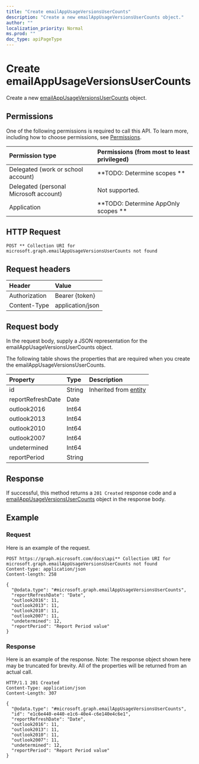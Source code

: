 ```yaml
---
title: "Create emailAppUsageVersionsUserCounts"
description: "Create a new emailAppUsageVersionsUserCounts object."
author: ""
localization_priority: Normal
ms.prod: ""
doc_type: apiPageType
---
```


# Create emailAppUsageVersionsUserCounts

Create a new [emailAppUsageVersionsUserCounts](../resources/emailappusageversionsusercounts.md) object.

## Permissions
One of the following permissions is required to call this API. To learn more, including how to choose permissions, see [Permissions](/concepts/permissions-reference.md).

|Permission type|Permissions (from most to least privileged)|
|:---|:---|
|Delegated (work or school account)|**TODO: Determine scopes **|
|Delegated (personal Microsoft account)|Not supported.|
|Application|**TODO: Determine AppOnly scopes **|

## HTTP Request
<!-- {
  "blockType": "ignored"
}
-->
``` http
POST ** Collection URI for microsoft.graph.emailAppUsageVersionsUserCounts not found
```

## Request headers
|Header|Value|
|:---|:---|
|Authorization|Bearer {token}|
|Content-Type|application/json|

## Request body
In the request body, supply a JSON representation for the emailAppUsageVersionsUserCounts object.

The following table shows the properties that are required when you create the emailAppUsageVersionsUserCounts.

|Property|Type|Description|
|:---|:---|:---|
|id|String| Inherited from [entity](../resources/entity.md)|
|reportRefreshDate|Date||
|outlook2016|Int64||
|outlook2013|Int64||
|outlook2010|Int64||
|outlook2007|Int64||
|undetermined|Int64||
|reportPeriod|String||



## Response
If successful, this method returns a `201 Created` response code and a [emailAppUsageVersionsUserCounts](../resources/emailappusageversionsusercounts.md) object in the response body.

## Example

### Request
Here is an example of the request.
<!-- {
  "blockType": "request",
  "name": "create_emailappusageversionsusercounts_from_"
}
-->
``` http
POST https://graph.microsoft.com/docs\api** Collection URI for microsoft.graph.emailAppUsageVersionsUserCounts not found
Content-type: application/json
Content-length: 258

{
  "@odata.type": "#microsoft.graph.emailAppUsageVersionsUserCounts",
  "reportRefreshDate": "Date",
  "outlook2016": 11,
  "outlook2013": 11,
  "outlook2010": 11,
  "outlook2007": 11,
  "undetermined": 12,
  "reportPeriod": "Report Period value"
}
```

### Response
Here is an example of the response. Note: The response object shown here may be truncated for brevity. All of the properties will be returned from an actual call.
<!-- {
  "blockType": "response",
  "truncated": true,
  "@odata.type": "microsoft.graph.emailappusageversionsusercounts"
}
-->
``` http
HTTP/1.1 201 Created
Content-Type: application/json
Content-Length: 307

{
  "@odata.type": "#microsoft.graph.emailAppUsageVersionsUserCounts",
  "id": "e1c6e440-e440-e1c6-40e4-c6e140e4c6e1",
  "reportRefreshDate": "Date",
  "outlook2016": 11,
  "outlook2013": 11,
  "outlook2010": 11,
  "outlook2007": 11,
  "undetermined": 12,
  "reportPeriod": "Report Period value"
}
```

